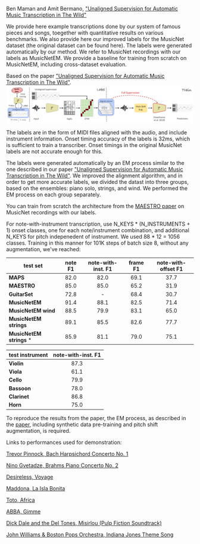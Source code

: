 Ben Maman and Amit Bermano, ["Unaligned Supervision for Automatic Music Transcription in The Wild"](https://benadar293.github.io/)

We provide here example transcriptions done by our system of famous pieces and songs, toegether with quantitative results on various benchmarks. We also provide here our improved labels for the MusicNet dataset (the original dataset can be found here). The labels were generated automatically by our method. We refer to MusicNet recordings with our labels as MusicNetEM. We provide a baseline for training from scratch on MusicNetEM, including cross-dataset evaluation.

Based on the paper ["Unaligned Supervision for Automatic Music Transcription in The Wild"](https://link-url-here.org).
![alt text](teaser.png "Title")
<!-- 
|| **MAESTRO** || **MAPS** || **GuitarSet** || **MusicNetEM** ||
| --- | :-: | :-: | :-: | :-: | :-: | :-: | :-: | :-: |
| | **Note F1** | **Frame F1** | **Note F1** | **Frame F1** | **Note F1** | **Frame F1** | **Note F1** | **Frame F1** |
|**Supervised** |||||||||
|[Hawthorne et al., 2019](https://arxiv.org/abs/1810.12247) | 95.3 | 90.2 | 86.4 | 84.9 | - | - | - | - |
|[Gardner et al., 2021](https://arxiv.org/abs/2111.03017)| 96.0 | 88.0 | - | - | 90.0 | 89.0 | - | - |
| **Weakly/self-supervised/ZS** |||||||||
|[Gardner et al., 2021](https://arxiv.org/abs/2111.03017) ZS | 28.0 | 60.0 | - | - | 32.0 | 58.0 | - | - |
|[Cheuk et al., 2021](https://arxiv.org/abs/2107.04954) | - | - | 75.2 | 79.5 | - | - | - | - |
|Synth | 83.8 | 74.7 | 79.1 | 76.6 | 68.4 | 72.9 | 72.0 | 59.8 |
|[MusicNet](https://arxiv.org/abs/1611.09827) | 57.5 | 57.9 | 53.4 | 74.3 | 10.0 | 57.2 | 41.5 | 66.7 |
|[MusicNetEM](https://link-url-here.org) (ours) | **89.7** | 76.0 | **87.3** | 79.6 | **82.9** | **81.6** | **88.8** | **82.8** |
|[Self-collected](https://link-url-here.org) (ours) | 89.6 | **76.8** | 86.6 | **80.9** | 82.2 | 79.3 | - | - |

We provide here our improved labels for the [MusicNet dataset](https://arxiv.org/abs/1611.09827) (the original dataset can be found [here](https://www.kaggle.com/imsparsh/musicnet-dataset)). 

<!-- ![alt text](https://github.com/benadar293/benadar293.github.io/blob/main/table.PNG?raw=true) -->

<!-- | test set | MAESTRO || MAPS || GuitarSet ||
| --- | :-: | :-: | :-: | :-: | :-: | :-: |
| test set | note F1 | frame F1 | note F1 | frame F1 | note F1 | frame F1 | -->
<!-- | **Supervised** |||||
| **Hawthorne et al., 2019** | 82.0 | 82.0 |69.1 | 37.7 |
| **Kong et al., 2021** | 85.0 | 85.0 |65.2 | 31.9 |
| **Gardner et al., 2021** | 72.8 | - | 68.4 | 30.7 |
| **Weakly-/self- Supervised** |||||
| **Cheuk et al. 2021** | 91.4 | 88.1 | 82.5 | 71.4 |
| **Synth** | 88.5 | 79.9 | 83.1 | 65.0 |
| **MusicNet** | 89.1 | 85.5 | 82.6 | 77.7 |
| **MusicNetEM (ours)** * | 85.9 | 81.1 | 79.0 | 75.1 |
| **Self Collected (ours)** * | 85.9 | 81.1 | 79.0 | 75.1 | -->

The labels are in the form of MIDI files aligned with the audio, and include instrument information. Onset timing accuracy of the labels is 32ms, which is sufficient to train a transcriber. Onset timings in the original MusicNet labels are not accurate enough for this.

The labels were generated automatically by an EM process similar to the one described in our paper ["Unaligned Supervision for Automatic Music Transcription in The Wild"](https://link-url-here.org). We improved the alignment algorithm, and in order to get more accurate labels, we divided the datast into three groups, based on the ensembles: piano solo, strings, and wind. We performed the EM process on each group separately.

You can train from scratch the architecture from the [MAESTRO paper](https://arxiv.org/abs/1810.12247) on MusicNet recordings with our labels.

For note-with-instrument transcription, use N_KEYS * (N_INSTRUMENTS + 1) onset classes, one for each note/instrument combination, and additional N_KEYS for pitch indepenedent of instrument. 
We used 88 * 12 = 1056 classes. Training in this manner for 101K steps of batch size 8, without any augmentation, we've reached: 


| test set | note F1 | note-with-inst. F1 | frame F1 | note-with-offset F1 |
| --- | :-: | :-: | :-: | :-: |
| **MAPS** | 82.0| 82.0 |69.1 | 37.7 |
| **MAESTRO** | 85.0 | 85.0 |65.2 | 31.9 |
| **GuitarSet** | 72.8 | - | 68.4 | 30.7 |
| **MusicNetEM** | 91.4 | 88.1 | 82.5 | 71.4 |
| **MusicNetEM wind** | 88.5 | 79.9 | 83.1 | 65.0 |
| **MusicNetEM strings** | 89.1 | 85.5 | 82.6 | 77.7 |
| **MusicNetEM strings** * | 85.9 | 81.1 | 79.0 | 75.1 |

| test instrument | note-with-inst. F1 |
| --- | :-: |
| **Violin** | 87.3 |
| **Viola** | 61.1 |
| **Cello** | 79.9 |
|**Bassoon** | 78.0 |
|**Clarinet** | 86.8 |
| **Horn** | 75.0 |


To reproduce the results from the paper, the EM process, as described in the [paper](https://link-url-here.org), including synthetic data pre-training and pitch shift augmentation, is required.

Links to performances used for demonstration:

[Trevor Pinnock, Bach Harpsichord Concerto No. 1](https://www.youtube.com/watch?v=R66fz9yxzAk&ab_channel=SoliDeoGloria8550)

[Nino Gvetadze, Brahms Piano Concerto No. 2](https://www.youtube.com/watch?v=YzZy1is6ZRU&ab_channel=Levan)

[Desireless, Voyage](https://www.youtube.com/watch?v=NlgmH5q9uNk&ab_channel=Desireless)

[Maddona, La Isla Bonita](https://www.youtube.com/watch?v=zpzdgmqIHOQ&ab_channel=Madonna)

[Toto, Africa](https://www.youtube.com/watch?v=FTQbiNvZqaY&ab_channel=TotoVEVO)

[ABBA, Gimme](https://www.youtube.com/watch?v=JWay7CDEyAI&ab_channel=CraigGagn%C3%A9)

[Dick Dale and the Del Tones, Misirlou (Pulp Fiction Soundtrack)](https://www.youtube.com/watch?v=1hLIXrlpRe8)

[John Williams & Boston Pops Orchestra, Indiana Jones Theme Song](https://www.youtube.com/watch?v=-bTpp8PQSog&ab_channel=Vyrium)
